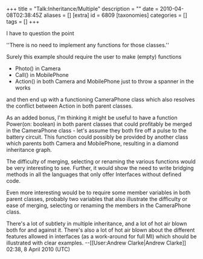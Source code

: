 +++
title = "Talk:Inheritance/Multiple"
description = ""
date = 2010-04-08T02:38:45Z
aliases = []
[extra]
id = 6809
[taxonomies]
categories = []
tags = []
+++

I have to question the point

''There is no need to implement any functions for those classes.''

Surely this example should require the user to make (empty) functions

* Photo() in Camera
* Call() in MobilePhone
* Action() in both Camera and MobilePhone just to throw a spanner in the works

and then end up with a functioning CameraPhone class which also resolves the conflict between Action in both parent classes.

As an added bonus, I'm thinking it might be useful to have a function Power(on: boolean) in both parent classes that could profitably be merged in the CameraPhone class - let's assume they both fire off a pulse to the battery circuit. This function could possibly be provided by another class which parents both Camera and MobilePhone, resulting in a diamond inheritance graph. 

The difficulty of merging, selecting or renaming the various functions would be very interesting to see. Further, it would show the need to write bridging methods in all the languages that only offer Interfaces without defined code.

Even more interesting would be to require some member variables in both parent classes, probably two variables that also illustrate the difficulty or ease of merging, selecting or renaming the members in the CameraPhone class.

There's a lot of subtlety in multiple inheritance, and a lot of hot air blown both for and against it. There's also a lot of hot air blown about the different features allowed in interfaces (as a work-around for full MI) which should be illustrated with clear examples.
--[[User:Andrew Clarke|Andrew Clarke]] 02:38, 8 April 2010 (UTC)
